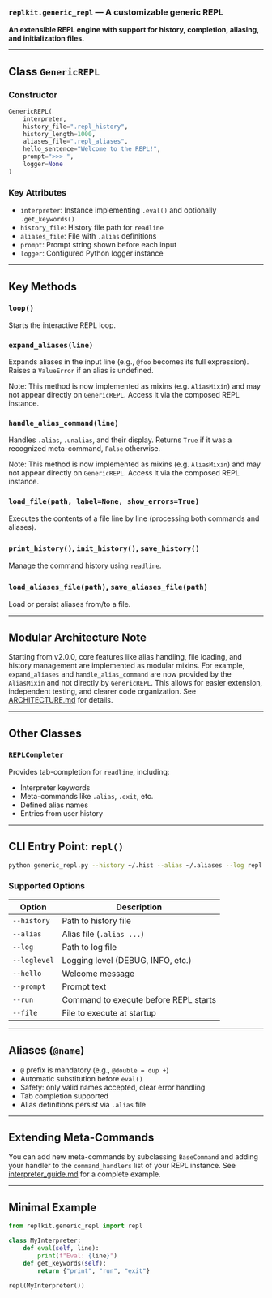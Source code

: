 ### `replkit.generic_repl` — A customizable generic REPL

**An extensible REPL engine with support for history, completion, aliasing, and initialization files.**

---

## Class `GenericREPL`

### Constructor

```python
GenericREPL(
    interpreter,
    history_file=".repl_history",
    history_length=1000,
    aliases_file=".repl_aliases",
    hello_sentence="Welcome to the REPL!",
    prompt=">>> ",
    logger=None
)
```

### Key Attributes

- `interpreter`: Instance implementing `.eval()` and optionally `.get_keywords()`
- `history_file`: History file path for `readline`
- `aliases_file`: File with `.alias` definitions
- `prompt`: Prompt string shown before each input
- `logger`: Configured Python logger instance

---

## Key Methods

### `loop()`

Starts the interactive REPL loop.

### `expand_aliases(line)`

Expands aliases in the input line (e.g., `@foo` becomes its full expression). Raises a `ValueError` if an alias is undefined.

Note: This method is now implemented as mixins (e.g. `AliasMixin`) and may not appear directly on `GenericREPL`. Access it via the composed REPL instance.

### `handle_alias_command(line)`

Handles `.alias`, `.unalias`, and their display. Returns `True` if it was a recognized meta-command, `False` otherwise.

Note: This method is now implemented as mixins (e.g. `AliasMixin`) and may not appear directly on `GenericREPL`. Access it via the composed REPL instance.

### `load_file(path, label=None, show_errors=True)`

Executes the contents of a file line by line (processing both commands and aliases).

### `print_history()`, `init_history()`, `save_history()`

Manage the command history using `readline`.

### `load_aliases_file(path)`, `save_aliases_file(path)`

Load or persist aliases from/to a file.

---

## Modular Architecture Note

Starting from v2.0.0, core features like alias handling, file loading, and history management are implemented as modular mixins.
For example, `expand_aliases` and `handle_alias_command` are now provided by the `AliasMixin` and not directly by `GenericREPL`.
This allows for easier extension, independent testing, and clearer code organization.
See [ARCHITECTURE.md](./ARCHITECTURE.md) for details.

---

## Other Classes

### `REPLCompleter`

Provides tab-completion for `readline`, including:

- Interpreter keywords
- Meta-commands like `.alias`, `.exit`, etc.
- Defined alias names
- Entries from user history

---

## CLI Entry Point: `repl()`

```bash
python generic_repl.py --history ~/.hist --alias ~/.aliases --log repl.log
```

### Supported Options

| Option       | Description                           |
| ------------ | ------------------------------------- |
| `--history`  | Path to history file                  |
| `--alias`    | Alias file (`.alias ...`)             |
| `--log`      | Path to log file                      |
| `--loglevel` | Logging level (DEBUG, INFO, etc.)     |
| `--hello`    | Welcome message                       |
| `--prompt`   | Prompt text                           |
| `--run`      | Command to execute before REPL starts |
| `--file`     | File to execute at startup            |

---

## Aliases (`@name`)

- `@` prefix is mandatory (e.g., `@double = dup +`)
- Automatic substitution before `eval()`
- Safety: only valid names accepted, clear error handling
- Tab completion supported
- Alias definitions persist via `.alias` file

---

## Extending Meta-Commands

You can add new meta-commands by subclassing `BaseCommand` and adding your handler to the `command_handlers` list of your REPL instance.
See [interpreter_guide.md](./interpreter_guide.md) for a complete example.

---

## Minimal Example

```python
from replkit.generic_repl import repl

class MyInterpreter:
    def eval(self, line):
        print(f"Eval: {line}")
    def get_keywords(self):
        return {"print", "run", "exit"}

repl(MyInterpreter())
```
